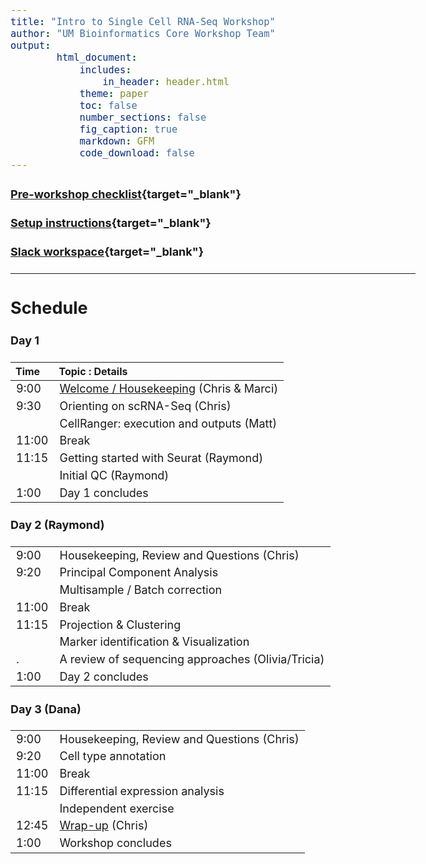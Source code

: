 ```yaml
---
title: "Intro to Single Cell RNA-Seq Workshop"
author: "UM Bioinformatics Core Workshop Team"
output:
        html_document:
            includes:
                in_header: header.html
            theme: paper
            toc: false
            number_sections: false
            fig_caption: true
            markdown: GFM
            code_download: false
---
```


<style type="text/css">

body, td {
   font-size: 18px;
}
</style>

#### [Pre-workshop checklist](workshop_setup/preworkshop_checklist.html){target="_blank"}

#### [Setup instructions](workshop_setup/setup_instructions.html){target="_blank"}

#### [Slack workspace](https://umbioinfcoreworkshops.slack.com){target="_blank"}

---

## Schedule

#### Day 1
| Time | Topic : Details |
| :---  | :---- |
|  9:00 | [Welcome / Housekeeping](workshop_intro.html) (Chris & Marci)|
|  9:30 | Orienting on scRNA-Seq (Chris)
|       | CellRanger: execution and outputs (Matt)
| 11:00 | Break |
| 11:15 | Getting started with Seurat (Raymond)
|       | Initial QC (Raymond)
|  1:00 | Day 1 concludes |

#### Day 2 (Raymond)
| | |
| :---  | :---- |
|  9:00 | Housekeeping, Review and Questions (Chris) |
|  9:20 | Principal Component Analysis |
|       | Multisample / Batch correction |
| 11:00 | Break |
| 11:15 | Projection & Clustering |
|       | Marker identification & Visualization |
|.      | A review of sequencing approaches (Olivia/Tricia) |
|  1:00 | Day 2 concludes |

#### Day 3 (Dana)
| | |
| :---  | :---- |
|  9:00 | Housekeeping, Review and Questions (Chris) |
|  9:20 | Cell type annotation |
| 11:00 | Break |
| 11:15 | Differential expression analysis |
|       | Independent exercise |
| 12:45 | [Wrap-up](workshop_wrapup.html) (Chris)
|  1:00 | Workshop concludes |
